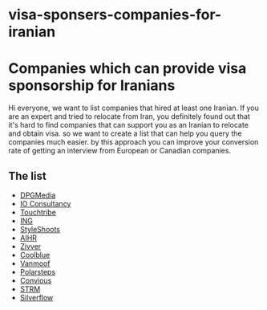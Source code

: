 # visa-sponsers-companies-for-iranian

# Companies which can provide visa sponsorship for Iranians

Hi everyone, we want to list companies that hired at least one Iranian. 
If you are an expert and tried to relocate from Iran, you definitely found out that it's hard to find companies that can support you as an Iranian to relocate and obtain visa.
so we want to create a list that can help you query the companies much easier. by this approach you can improve your conversion rate of getting an interview from European or Canadian companies.



## The list
- [DPGMedia](https://www.dpgmediagroup.com/nl-NL/werken-bij-dpg)
- [IO Consultancy](https://www.iodigital.com/nl/carriere)
- [Touchtribe](https://www.touchtribe.nl/en)
- [ING](https://www.ing.com/web/show)
- [StyleShoots](https://styleshoots.com/)
- [AIHR](https://www.aihr.com/homepage/)
- [Zivver](https://workat.zivver.eu)
- [Coolblue](https://www.careersatcoolblue.com/relocation/)
- [Vanmoof](https://www.vanmoof.com/careers)
- [Polarsteps](https://careers.polarsteps.com/vacancies)
- [Convious](https://careers.convious.com/)
- [STRM](https://join.strm.team/)
- [Silverflow](https://www.silverflow.co/join/)
